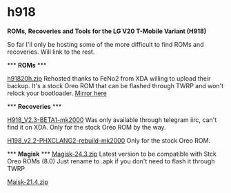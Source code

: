 # h918
**ROMs, Recoveries and Tools for the LG V20 T-Mobile Variant (H918)**

So far I'll only be hosting some of the more difficult to find ROMs and recoveries.
Will link to the rest.
 
*** **ROMs** ***

[h91820h.zip](https://www.mediafire.com/file/1582qcg5ny3whn4/H91820h.zip/file)
Rehosted thanks to FeNo2 from XDA willing to upload their backup. It's a stock Oreo ROM that can be flashed through TWRP and won't relock your bootloader.
[Mirror here](https://drive.google.com/file/d/1IdvTrxHrqj7DP19PKdko2-98pB3kARpG/view?usp=drive_link)


*** **Recoveries** ***

[H918_V2.3-BETA1-mk2000](https://github.com/breadland/h918/releases/download/Recoveries/H918_v2.3-BETA1-mk2000.zip)
Was only available through telegram iirc, can't find it on XDA. Only for the stock Oreo ROM by the way.



[H198_v2.2-PHXCLANG2-rebuild-mk2000](https://github.com/breadland/h918/releases/download/Recoveries/H918_v2.2-PHXCLANG2-rebuild-mk2000.zip)
Only for the stock Oreo ROM.


*** **Magisk** ***
[Magisk-24.3.zip](https://drive.google.com/file/d/1z1FMH6JTeM7AJht9IQz-L67QvQk05G0d/view?usp=drive_link)
Latest version to be compatible with Stck Oreo ROMs (8.0)
Just rename to .apk if you don't need to flash it through TWRP

[Maisk-21.4.zip](https://drive.google.com/file/d/1FA46NRn0EKK5K2vzu_-wJiMXZ8thSeiF/view?usp=drive_link)
